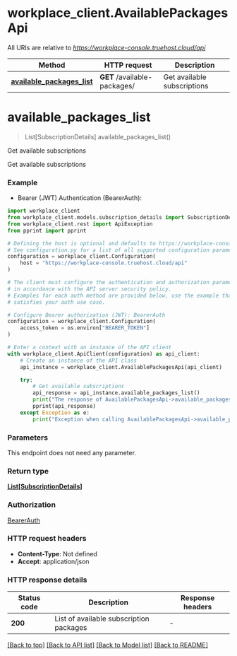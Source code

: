 # workplace_client.AvailablePackagesApi

All URIs are relative to *https://workplace-console.truehost.cloud/api*

Method | HTTP request | Description
------------- | ------------- | -------------
[**available_packages_list**](AvailablePackagesApi.md#available_packages_list) | **GET** /available-packages/ | Get available subscriptions


# **available_packages_list**
> List[SubscriptionDetails] available_packages_list()

Get available subscriptions

Get available subscriptions

### Example

* Bearer (JWT) Authentication (BearerAuth):

```python
import workplace_client
from workplace_client.models.subscription_details import SubscriptionDetails
from workplace_client.rest import ApiException
from pprint import pprint

# Defining the host is optional and defaults to https://workplace-console.truehost.cloud/api
# See configuration.py for a list of all supported configuration parameters.
configuration = workplace_client.Configuration(
    host = "https://workplace-console.truehost.cloud/api"
)

# The client must configure the authentication and authorization parameters
# in accordance with the API server security policy.
# Examples for each auth method are provided below, use the example that
# satisfies your auth use case.

# Configure Bearer authorization (JWT): BearerAuth
configuration = workplace_client.Configuration(
    access_token = os.environ["BEARER_TOKEN"]
)

# Enter a context with an instance of the API client
with workplace_client.ApiClient(configuration) as api_client:
    # Create an instance of the API class
    api_instance = workplace_client.AvailablePackagesApi(api_client)

    try:
        # Get available subscriptions
        api_response = api_instance.available_packages_list()
        print("The response of AvailablePackagesApi->available_packages_list:\n")
        pprint(api_response)
    except Exception as e:
        print("Exception when calling AvailablePackagesApi->available_packages_list: %s\n" % e)
```



### Parameters

This endpoint does not need any parameter.

### Return type

[**List[SubscriptionDetails]**](SubscriptionDetails.md)

### Authorization

[BearerAuth](../README.md#BearerAuth)

### HTTP request headers

 - **Content-Type**: Not defined
 - **Accept**: application/json

### HTTP response details

| Status code | Description | Response headers |
|-------------|-------------|------------------|
**200** | List of available subscription packages |  -  |

[[Back to top]](#) [[Back to API list]](../README.md#documentation-for-api-endpoints) [[Back to Model list]](../README.md#documentation-for-models) [[Back to README]](../README.md)

